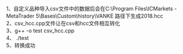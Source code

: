 1、自定义品种导入csv文件中的数据后会在C:\Program Files\ICMarkets - MetaTrader 5\Bases\Custom\history\VANKE 路径下生成2018.hcc  
2、csv_hcc.cpp文件让在csv和hcc文件相互转化  
3、g++ -o test csv_hcc.cpp    
4、 ./test   
5、转换成功  